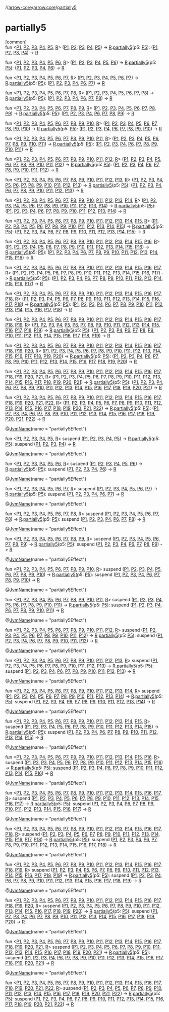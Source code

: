 //[arrow-core](../../index.md)/[arrow.core](index.md)/[partially5](partially5.md)

# partially5

[common]\
fun &lt;[P1](partially5.md), [P2](partially5.md), [P3](partially5.md), [P4](partially5.md), [P5](partially5.md), [R](partially5.md)&gt; ([P1](partially5.md), [P2](partially5.md), [P3](partially5.md), [P4](partially5.md), [P5](partially5.md)) -&gt; [R](partially5.md).[partially5](partially5.md)(p5: [P5](partially5.md)): ([P1](partially5.md), [P2](partially5.md), [P3](partially5.md), [P4](partially5.md)) -&gt; [R](partially5.md)

fun &lt;[P1](partially5.md), [P2](partially5.md), [P3](partially5.md), [P4](partially5.md), [P5](partially5.md), [P6](partially5.md), [R](partially5.md)&gt; ([P1](partially5.md), [P2](partially5.md), [P3](partially5.md), [P4](partially5.md), [P5](partially5.md), [P6](partially5.md)) -&gt; [R](partially5.md).[partially5](partially5.md)(p5: [P5](partially5.md)): ([P1](partially5.md), [P2](partially5.md), [P3](partially5.md), [P4](partially5.md), [P6](partially5.md)) -&gt; [R](partially5.md)

fun &lt;[P1](partially5.md), [P2](partially5.md), [P3](partially5.md), [P4](partially5.md), [P5](partially5.md), [P6](partially5.md), [P7](partially5.md), [R](partially5.md)&gt; ([P1](partially5.md), [P2](partially5.md), [P3](partially5.md), [P4](partially5.md), [P5](partially5.md), [P6](partially5.md), [P7](partially5.md)) -&gt; [R](partially5.md).[partially5](partially5.md)(p5: [P5](partially5.md)): ([P1](partially5.md), [P2](partially5.md), [P3](partially5.md), [P4](partially5.md), [P6](partially5.md), [P7](partially5.md)) -&gt; [R](partially5.md)

fun &lt;[P1](partially5.md), [P2](partially5.md), [P3](partially5.md), [P4](partially5.md), [P5](partially5.md), [P6](partially5.md), [P7](partially5.md), [P8](partially5.md), [R](partially5.md)&gt; ([P1](partially5.md), [P2](partially5.md), [P3](partially5.md), [P4](partially5.md), [P5](partially5.md), [P6](partially5.md), [P7](partially5.md), [P8](partially5.md)) -&gt; [R](partially5.md).[partially5](partially5.md)(p5: [P5](partially5.md)): ([P1](partially5.md), [P2](partially5.md), [P3](partially5.md), [P4](partially5.md), [P6](partially5.md), [P7](partially5.md), [P8](partially5.md)) -&gt; [R](partially5.md)

fun &lt;[P1](partially5.md), [P2](partially5.md), [P3](partially5.md), [P4](partially5.md), [P5](partially5.md), [P6](partially5.md), [P7](partially5.md), [P8](partially5.md), [P9](partially5.md), [R](partially5.md)&gt; ([P1](partially5.md), [P2](partially5.md), [P3](partially5.md), [P4](partially5.md), [P5](partially5.md), [P6](partially5.md), [P7](partially5.md), [P8](partially5.md), [P9](partially5.md)) -&gt; [R](partially5.md).[partially5](partially5.md)(p5: [P5](partially5.md)): ([P1](partially5.md), [P2](partially5.md), [P3](partially5.md), [P4](partially5.md), [P6](partially5.md), [P7](partially5.md), [P8](partially5.md), [P9](partially5.md)) -&gt; [R](partially5.md)

fun &lt;[P1](partially5.md), [P2](partially5.md), [P3](partially5.md), [P4](partially5.md), [P5](partially5.md), [P6](partially5.md), [P7](partially5.md), [P8](partially5.md), [P9](partially5.md), [P10](partially5.md), [R](partially5.md)&gt; ([P1](partially5.md), [P2](partially5.md), [P3](partially5.md), [P4](partially5.md), [P5](partially5.md), [P6](partially5.md), [P7](partially5.md), [P8](partially5.md), [P9](partially5.md), [P10](partially5.md)) -&gt; [R](partially5.md).[partially5](partially5.md)(p5: [P5](partially5.md)): ([P1](partially5.md), [P2](partially5.md), [P3](partially5.md), [P4](partially5.md), [P6](partially5.md), [P7](partially5.md), [P8](partially5.md), [P9](partially5.md), [P10](partially5.md)) -&gt; [R](partially5.md)

fun &lt;[P1](partially5.md), [P2](partially5.md), [P3](partially5.md), [P4](partially5.md), [P5](partially5.md), [P6](partially5.md), [P7](partially5.md), [P8](partially5.md), [P9](partially5.md), [P10](partially5.md), [P11](partially5.md), [R](partially5.md)&gt; ([P1](partially5.md), [P2](partially5.md), [P3](partially5.md), [P4](partially5.md), [P5](partially5.md), [P6](partially5.md), [P7](partially5.md), [P8](partially5.md), [P9](partially5.md), [P10](partially5.md), [P11](partially5.md)) -&gt; [R](partially5.md).[partially5](partially5.md)(p5: [P5](partially5.md)): ([P1](partially5.md), [P2](partially5.md), [P3](partially5.md), [P4](partially5.md), [P6](partially5.md), [P7](partially5.md), [P8](partially5.md), [P9](partially5.md), [P10](partially5.md), [P11](partially5.md)) -&gt; [R](partially5.md)

fun &lt;[P1](partially5.md), [P2](partially5.md), [P3](partially5.md), [P4](partially5.md), [P5](partially5.md), [P6](partially5.md), [P7](partially5.md), [P8](partially5.md), [P9](partially5.md), [P10](partially5.md), [P11](partially5.md), [P12](partially5.md), [R](partially5.md)&gt; ([P1](partially5.md), [P2](partially5.md), [P3](partially5.md), [P4](partially5.md), [P5](partially5.md), [P6](partially5.md), [P7](partially5.md), [P8](partially5.md), [P9](partially5.md), [P10](partially5.md), [P11](partially5.md), [P12](partially5.md)) -&gt; [R](partially5.md).[partially5](partially5.md)(p5: [P5](partially5.md)): ([P1](partially5.md), [P2](partially5.md), [P3](partially5.md), [P4](partially5.md), [P6](partially5.md), [P7](partially5.md), [P8](partially5.md), [P9](partially5.md), [P10](partially5.md), [P11](partially5.md), [P12](partially5.md)) -&gt; [R](partially5.md)

fun &lt;[P1](partially5.md), [P2](partially5.md), [P3](partially5.md), [P4](partially5.md), [P5](partially5.md), [P6](partially5.md), [P7](partially5.md), [P8](partially5.md), [P9](partially5.md), [P10](partially5.md), [P11](partially5.md), [P12](partially5.md), [P13](partially5.md), [R](partially5.md)&gt; ([P1](partially5.md), [P2](partially5.md), [P3](partially5.md), [P4](partially5.md), [P5](partially5.md), [P6](partially5.md), [P7](partially5.md), [P8](partially5.md), [P9](partially5.md), [P10](partially5.md), [P11](partially5.md), [P12](partially5.md), [P13](partially5.md)) -&gt; [R](partially5.md).[partially5](partially5.md)(p5: [P5](partially5.md)): ([P1](partially5.md), [P2](partially5.md), [P3](partially5.md), [P4](partially5.md), [P6](partially5.md), [P7](partially5.md), [P8](partially5.md), [P9](partially5.md), [P10](partially5.md), [P11](partially5.md), [P12](partially5.md), [P13](partially5.md)) -&gt; [R](partially5.md)

fun &lt;[P1](partially5.md), [P2](partially5.md), [P3](partially5.md), [P4](partially5.md), [P5](partially5.md), [P6](partially5.md), [P7](partially5.md), [P8](partially5.md), [P9](partially5.md), [P10](partially5.md), [P11](partially5.md), [P12](partially5.md), [P13](partially5.md), [P14](partially5.md), [R](partially5.md)&gt; ([P1](partially5.md), [P2](partially5.md), [P3](partially5.md), [P4](partially5.md), [P5](partially5.md), [P6](partially5.md), [P7](partially5.md), [P8](partially5.md), [P9](partially5.md), [P10](partially5.md), [P11](partially5.md), [P12](partially5.md), [P13](partially5.md), [P14](partially5.md)) -&gt; [R](partially5.md).[partially5](partially5.md)(p5: [P5](partially5.md)): ([P1](partially5.md), [P2](partially5.md), [P3](partially5.md), [P4](partially5.md), [P6](partially5.md), [P7](partially5.md), [P8](partially5.md), [P9](partially5.md), [P10](partially5.md), [P11](partially5.md), [P12](partially5.md), [P13](partially5.md), [P14](partially5.md)) -&gt; [R](partially5.md)

fun &lt;[P1](partially5.md), [P2](partially5.md), [P3](partially5.md), [P4](partially5.md), [P5](partially5.md), [P6](partially5.md), [P7](partially5.md), [P8](partially5.md), [P9](partially5.md), [P10](partially5.md), [P11](partially5.md), [P12](partially5.md), [P13](partially5.md), [P14](partially5.md), [P15](partially5.md), [R](partially5.md)&gt; ([P1](partially5.md), [P2](partially5.md), [P3](partially5.md), [P4](partially5.md), [P5](partially5.md), [P6](partially5.md), [P7](partially5.md), [P8](partially5.md), [P9](partially5.md), [P10](partially5.md), [P11](partially5.md), [P12](partially5.md), [P13](partially5.md), [P14](partially5.md), [P15](partially5.md)) -&gt; [R](partially5.md).[partially5](partially5.md)(p5: [P5](partially5.md)): ([P1](partially5.md), [P2](partially5.md), [P3](partially5.md), [P4](partially5.md), [P6](partially5.md), [P7](partially5.md), [P8](partially5.md), [P9](partially5.md), [P10](partially5.md), [P11](partially5.md), [P12](partially5.md), [P13](partially5.md), [P14](partially5.md), [P15](partially5.md)) -&gt; [R](partially5.md)

fun &lt;[P1](partially5.md), [P2](partially5.md), [P3](partially5.md), [P4](partially5.md), [P5](partially5.md), [P6](partially5.md), [P7](partially5.md), [P8](partially5.md), [P9](partially5.md), [P10](partially5.md), [P11](partially5.md), [P12](partially5.md), [P13](partially5.md), [P14](partially5.md), [P15](partially5.md), [P16](partially5.md), [R](partially5.md)&gt; ([P1](partially5.md), [P2](partially5.md), [P3](partially5.md), [P4](partially5.md), [P5](partially5.md), [P6](partially5.md), [P7](partially5.md), [P8](partially5.md), [P9](partially5.md), [P10](partially5.md), [P11](partially5.md), [P12](partially5.md), [P13](partially5.md), [P14](partially5.md), [P15](partially5.md), [P16](partially5.md)) -&gt; [R](partially5.md).[partially5](partially5.md)(p5: [P5](partially5.md)): ([P1](partially5.md), [P2](partially5.md), [P3](partially5.md), [P4](partially5.md), [P6](partially5.md), [P7](partially5.md), [P8](partially5.md), [P9](partially5.md), [P10](partially5.md), [P11](partially5.md), [P12](partially5.md), [P13](partially5.md), [P14](partially5.md), [P15](partially5.md), [P16](partially5.md)) -&gt; [R](partially5.md)

fun &lt;[P1](partially5.md), [P2](partially5.md), [P3](partially5.md), [P4](partially5.md), [P5](partially5.md), [P6](partially5.md), [P7](partially5.md), [P8](partially5.md), [P9](partially5.md), [P10](partially5.md), [P11](partially5.md), [P12](partially5.md), [P13](partially5.md), [P14](partially5.md), [P15](partially5.md), [P16](partially5.md), [P17](partially5.md), [R](partially5.md)&gt; ([P1](partially5.md), [P2](partially5.md), [P3](partially5.md), [P4](partially5.md), [P5](partially5.md), [P6](partially5.md), [P7](partially5.md), [P8](partially5.md), [P9](partially5.md), [P10](partially5.md), [P11](partially5.md), [P12](partially5.md), [P13](partially5.md), [P14](partially5.md), [P15](partially5.md), [P16](partially5.md), [P17](partially5.md)) -&gt; [R](partially5.md).[partially5](partially5.md)(p5: [P5](partially5.md)): ([P1](partially5.md), [P2](partially5.md), [P3](partially5.md), [P4](partially5.md), [P6](partially5.md), [P7](partially5.md), [P8](partially5.md), [P9](partially5.md), [P10](partially5.md), [P11](partially5.md), [P12](partially5.md), [P13](partially5.md), [P14](partially5.md), [P15](partially5.md), [P16](partially5.md), [P17](partially5.md)) -&gt; [R](partially5.md)

fun &lt;[P1](partially5.md), [P2](partially5.md), [P3](partially5.md), [P4](partially5.md), [P5](partially5.md), [P6](partially5.md), [P7](partially5.md), [P8](partially5.md), [P9](partially5.md), [P10](partially5.md), [P11](partially5.md), [P12](partially5.md), [P13](partially5.md), [P14](partially5.md), [P15](partially5.md), [P16](partially5.md), [P17](partially5.md), [P18](partially5.md), [R](partially5.md)&gt; ([P1](partially5.md), [P2](partially5.md), [P3](partially5.md), [P4](partially5.md), [P5](partially5.md), [P6](partially5.md), [P7](partially5.md), [P8](partially5.md), [P9](partially5.md), [P10](partially5.md), [P11](partially5.md), [P12](partially5.md), [P13](partially5.md), [P14](partially5.md), [P15](partially5.md), [P16](partially5.md), [P17](partially5.md), [P18](partially5.md)) -&gt; [R](partially5.md).[partially5](partially5.md)(p5: [P5](partially5.md)): ([P1](partially5.md), [P2](partially5.md), [P3](partially5.md), [P4](partially5.md), [P6](partially5.md), [P7](partially5.md), [P8](partially5.md), [P9](partially5.md), [P10](partially5.md), [P11](partially5.md), [P12](partially5.md), [P13](partially5.md), [P14](partially5.md), [P15](partially5.md), [P16](partially5.md), [P17](partially5.md), [P18](partially5.md)) -&gt; [R](partially5.md)

fun &lt;[P1](partially5.md), [P2](partially5.md), [P3](partially5.md), [P4](partially5.md), [P5](partially5.md), [P6](partially5.md), [P7](partially5.md), [P8](partially5.md), [P9](partially5.md), [P10](partially5.md), [P11](partially5.md), [P12](partially5.md), [P13](partially5.md), [P14](partially5.md), [P15](partially5.md), [P16](partially5.md), [P17](partially5.md), [P18](partially5.md), [P19](partially5.md), [R](partially5.md)&gt; ([P1](partially5.md), [P2](partially5.md), [P3](partially5.md), [P4](partially5.md), [P5](partially5.md), [P6](partially5.md), [P7](partially5.md), [P8](partially5.md), [P9](partially5.md), [P10](partially5.md), [P11](partially5.md), [P12](partially5.md), [P13](partially5.md), [P14](partially5.md), [P15](partially5.md), [P16](partially5.md), [P17](partially5.md), [P18](partially5.md), [P19](partially5.md)) -&gt; [R](partially5.md).[partially5](partially5.md)(p5: [P5](partially5.md)): ([P1](partially5.md), [P2](partially5.md), [P3](partially5.md), [P4](partially5.md), [P6](partially5.md), [P7](partially5.md), [P8](partially5.md), [P9](partially5.md), [P10](partially5.md), [P11](partially5.md), [P12](partially5.md), [P13](partially5.md), [P14](partially5.md), [P15](partially5.md), [P16](partially5.md), [P17](partially5.md), [P18](partially5.md), [P19](partially5.md)) -&gt; [R](partially5.md)

fun &lt;[P1](partially5.md), [P2](partially5.md), [P3](partially5.md), [P4](partially5.md), [P5](partially5.md), [P6](partially5.md), [P7](partially5.md), [P8](partially5.md), [P9](partially5.md), [P10](partially5.md), [P11](partially5.md), [P12](partially5.md), [P13](partially5.md), [P14](partially5.md), [P15](partially5.md), [P16](partially5.md), [P17](partially5.md), [P18](partially5.md), [P19](partially5.md), [P20](partially5.md), [R](partially5.md)&gt; ([P1](partially5.md), [P2](partially5.md), [P3](partially5.md), [P4](partially5.md), [P5](partially5.md), [P6](partially5.md), [P7](partially5.md), [P8](partially5.md), [P9](partially5.md), [P10](partially5.md), [P11](partially5.md), [P12](partially5.md), [P13](partially5.md), [P14](partially5.md), [P15](partially5.md), [P16](partially5.md), [P17](partially5.md), [P18](partially5.md), [P19](partially5.md), [P20](partially5.md)) -&gt; [R](partially5.md).[partially5](partially5.md)(p5: [P5](partially5.md)): ([P1](partially5.md), [P2](partially5.md), [P3](partially5.md), [P4](partially5.md), [P6](partially5.md), [P7](partially5.md), [P8](partially5.md), [P9](partially5.md), [P10](partially5.md), [P11](partially5.md), [P12](partially5.md), [P13](partially5.md), [P14](partially5.md), [P15](partially5.md), [P16](partially5.md), [P17](partially5.md), [P18](partially5.md), [P19](partially5.md), [P20](partially5.md)) -&gt; [R](partially5.md)

fun &lt;[P1](partially5.md), [P2](partially5.md), [P3](partially5.md), [P4](partially5.md), [P5](partially5.md), [P6](partially5.md), [P7](partially5.md), [P8](partially5.md), [P9](partially5.md), [P10](partially5.md), [P11](partially5.md), [P12](partially5.md), [P13](partially5.md), [P14](partially5.md), [P15](partially5.md), [P16](partially5.md), [P17](partially5.md), [P18](partially5.md), [P19](partially5.md), [P20](partially5.md), [P21](partially5.md), [R](partially5.md)&gt; ([P1](partially5.md), [P2](partially5.md), [P3](partially5.md), [P4](partially5.md), [P5](partially5.md), [P6](partially5.md), [P7](partially5.md), [P8](partially5.md), [P9](partially5.md), [P10](partially5.md), [P11](partially5.md), [P12](partially5.md), [P13](partially5.md), [P14](partially5.md), [P15](partially5.md), [P16](partially5.md), [P17](partially5.md), [P18](partially5.md), [P19](partially5.md), [P20](partially5.md), [P21](partially5.md)) -&gt; [R](partially5.md).[partially5](partially5.md)(p5: [P5](partially5.md)): ([P1](partially5.md), [P2](partially5.md), [P3](partially5.md), [P4](partially5.md), [P6](partially5.md), [P7](partially5.md), [P8](partially5.md), [P9](partially5.md), [P10](partially5.md), [P11](partially5.md), [P12](partially5.md), [P13](partially5.md), [P14](partially5.md), [P15](partially5.md), [P16](partially5.md), [P17](partially5.md), [P18](partially5.md), [P19](partially5.md), [P20](partially5.md), [P21](partially5.md)) -&gt; [R](partially5.md)

fun &lt;[P1](partially5.md), [P2](partially5.md), [P3](partially5.md), [P4](partially5.md), [P5](partially5.md), [P6](partially5.md), [P7](partially5.md), [P8](partially5.md), [P9](partially5.md), [P10](partially5.md), [P11](partially5.md), [P12](partially5.md), [P13](partially5.md), [P14](partially5.md), [P15](partially5.md), [P16](partially5.md), [P17](partially5.md), [P18](partially5.md), [P19](partially5.md), [P20](partially5.md), [P21](partially5.md), [P22](partially5.md), [R](partially5.md)&gt; ([P1](partially5.md), [P2](partially5.md), [P3](partially5.md), [P4](partially5.md), [P5](partially5.md), [P6](partially5.md), [P7](partially5.md), [P8](partially5.md), [P9](partially5.md), [P10](partially5.md), [P11](partially5.md), [P12](partially5.md), [P13](partially5.md), [P14](partially5.md), [P15](partially5.md), [P16](partially5.md), [P17](partially5.md), [P18](partially5.md), [P19](partially5.md), [P20](partially5.md), [P21](partially5.md), [P22](partially5.md)) -&gt; [R](partially5.md).[partially5](partially5.md)(p5: [P5](partially5.md)): ([P1](partially5.md), [P2](partially5.md), [P3](partially5.md), [P4](partially5.md), [P6](partially5.md), [P7](partially5.md), [P8](partially5.md), [P9](partially5.md), [P10](partially5.md), [P11](partially5.md), [P12](partially5.md), [P13](partially5.md), [P14](partially5.md), [P15](partially5.md), [P16](partially5.md), [P17](partially5.md), [P18](partially5.md), [P19](partially5.md), [P20](partially5.md), [P21](partially5.md), [P22](partially5.md)) -&gt; [R](partially5.md)

@[JvmName](https://kotlinlang.org/api/latest/jvm/stdlib/kotlin.jvm/-jvm-name/index.html)(name = "partially5Effect")

fun &lt;[P1](partially5.md), [P2](partially5.md), [P3](partially5.md), [P4](partially5.md), [P5](partially5.md), [R](partially5.md)&gt; suspend ([P1](partially5.md), [P2](partially5.md), [P3](partially5.md), [P4](partially5.md), [P5](partially5.md)) -&gt; [R](partially5.md).[partially5](partially5.md)(p5: [P5](partially5.md)): suspend ([P1](partially5.md), [P2](partially5.md), [P3](partially5.md), [P4](partially5.md)) -&gt; [R](partially5.md)

@[JvmName](https://kotlinlang.org/api/latest/jvm/stdlib/kotlin.jvm/-jvm-name/index.html)(name = "partially5Effect")

fun &lt;[P1](partially5.md), [P2](partially5.md), [P3](partially5.md), [P4](partially5.md), [P5](partially5.md), [P6](partially5.md), [R](partially5.md)&gt; suspend ([P1](partially5.md), [P2](partially5.md), [P3](partially5.md), [P4](partially5.md), [P5](partially5.md), [P6](partially5.md)) -&gt; [R](partially5.md).[partially5](partially5.md)(p5: [P5](partially5.md)): suspend ([P1](partially5.md), [P2](partially5.md), [P3](partially5.md), [P4](partially5.md), [P6](partially5.md)) -&gt; [R](partially5.md)

@[JvmName](https://kotlinlang.org/api/latest/jvm/stdlib/kotlin.jvm/-jvm-name/index.html)(name = "partially5Effect")

fun &lt;[P1](partially5.md), [P2](partially5.md), [P3](partially5.md), [P4](partially5.md), [P5](partially5.md), [P6](partially5.md), [P7](partially5.md), [R](partially5.md)&gt; suspend ([P1](partially5.md), [P2](partially5.md), [P3](partially5.md), [P4](partially5.md), [P5](partially5.md), [P6](partially5.md), [P7](partially5.md)) -&gt; [R](partially5.md).[partially5](partially5.md)(p5: [P5](partially5.md)): suspend ([P1](partially5.md), [P2](partially5.md), [P3](partially5.md), [P4](partially5.md), [P6](partially5.md), [P7](partially5.md)) -&gt; [R](partially5.md)

@[JvmName](https://kotlinlang.org/api/latest/jvm/stdlib/kotlin.jvm/-jvm-name/index.html)(name = "partially5Effect")

fun &lt;[P1](partially5.md), [P2](partially5.md), [P3](partially5.md), [P4](partially5.md), [P5](partially5.md), [P6](partially5.md), [P7](partially5.md), [P8](partially5.md), [R](partially5.md)&gt; suspend ([P1](partially5.md), [P2](partially5.md), [P3](partially5.md), [P4](partially5.md), [P5](partially5.md), [P6](partially5.md), [P7](partially5.md), [P8](partially5.md)) -&gt; [R](partially5.md).[partially5](partially5.md)(p5: [P5](partially5.md)): suspend ([P1](partially5.md), [P2](partially5.md), [P3](partially5.md), [P4](partially5.md), [P6](partially5.md), [P7](partially5.md), [P8](partially5.md)) -&gt; [R](partially5.md)

@[JvmName](https://kotlinlang.org/api/latest/jvm/stdlib/kotlin.jvm/-jvm-name/index.html)(name = "partially5Effect")

fun &lt;[P1](partially5.md), [P2](partially5.md), [P3](partially5.md), [P4](partially5.md), [P5](partially5.md), [P6](partially5.md), [P7](partially5.md), [P8](partially5.md), [P9](partially5.md), [R](partially5.md)&gt; suspend ([P1](partially5.md), [P2](partially5.md), [P3](partially5.md), [P4](partially5.md), [P5](partially5.md), [P6](partially5.md), [P7](partially5.md), [P8](partially5.md), [P9](partially5.md)) -&gt; [R](partially5.md).[partially5](partially5.md)(p5: [P5](partially5.md)): suspend ([P1](partially5.md), [P2](partially5.md), [P3](partially5.md), [P4](partially5.md), [P6](partially5.md), [P7](partially5.md), [P8](partially5.md), [P9](partially5.md)) -&gt; [R](partially5.md)

@[JvmName](https://kotlinlang.org/api/latest/jvm/stdlib/kotlin.jvm/-jvm-name/index.html)(name = "partially5Effect")

fun &lt;[P1](partially5.md), [P2](partially5.md), [P3](partially5.md), [P4](partially5.md), [P5](partially5.md), [P6](partially5.md), [P7](partially5.md), [P8](partially5.md), [P9](partially5.md), [P10](partially5.md), [R](partially5.md)&gt; suspend ([P1](partially5.md), [P2](partially5.md), [P3](partially5.md), [P4](partially5.md), [P5](partially5.md), [P6](partially5.md), [P7](partially5.md), [P8](partially5.md), [P9](partially5.md), [P10](partially5.md)) -&gt; [R](partially5.md).[partially5](partially5.md)(p5: [P5](partially5.md)): suspend ([P1](partially5.md), [P2](partially5.md), [P3](partially5.md), [P4](partially5.md), [P6](partially5.md), [P7](partially5.md), [P8](partially5.md), [P9](partially5.md), [P10](partially5.md)) -&gt; [R](partially5.md)

@[JvmName](https://kotlinlang.org/api/latest/jvm/stdlib/kotlin.jvm/-jvm-name/index.html)(name = "partially5Effect")

fun &lt;[P1](partially5.md), [P2](partially5.md), [P3](partially5.md), [P4](partially5.md), [P5](partially5.md), [P6](partially5.md), [P7](partially5.md), [P8](partially5.md), [P9](partially5.md), [P10](partially5.md), [P11](partially5.md), [R](partially5.md)&gt; suspend ([P1](partially5.md), [P2](partially5.md), [P3](partially5.md), [P4](partially5.md), [P5](partially5.md), [P6](partially5.md), [P7](partially5.md), [P8](partially5.md), [P9](partially5.md), [P10](partially5.md), [P11](partially5.md)) -&gt; [R](partially5.md).[partially5](partially5.md)(p5: [P5](partially5.md)): suspend ([P1](partially5.md), [P2](partially5.md), [P3](partially5.md), [P4](partially5.md), [P6](partially5.md), [P7](partially5.md), [P8](partially5.md), [P9](partially5.md), [P10](partially5.md), [P11](partially5.md)) -&gt; [R](partially5.md)

@[JvmName](https://kotlinlang.org/api/latest/jvm/stdlib/kotlin.jvm/-jvm-name/index.html)(name = "partially5Effect")

fun &lt;[P1](partially5.md), [P2](partially5.md), [P3](partially5.md), [P4](partially5.md), [P5](partially5.md), [P6](partially5.md), [P7](partially5.md), [P8](partially5.md), [P9](partially5.md), [P10](partially5.md), [P11](partially5.md), [P12](partially5.md), [R](partially5.md)&gt; suspend ([P1](partially5.md), [P2](partially5.md), [P3](partially5.md), [P4](partially5.md), [P5](partially5.md), [P6](partially5.md), [P7](partially5.md), [P8](partially5.md), [P9](partially5.md), [P10](partially5.md), [P11](partially5.md), [P12](partially5.md)) -&gt; [R](partially5.md).[partially5](partially5.md)(p5: [P5](partially5.md)): suspend ([P1](partially5.md), [P2](partially5.md), [P3](partially5.md), [P4](partially5.md), [P6](partially5.md), [P7](partially5.md), [P8](partially5.md), [P9](partially5.md), [P10](partially5.md), [P11](partially5.md), [P12](partially5.md)) -&gt; [R](partially5.md)

@[JvmName](https://kotlinlang.org/api/latest/jvm/stdlib/kotlin.jvm/-jvm-name/index.html)(name = "partially5Effect")

fun &lt;[P1](partially5.md), [P2](partially5.md), [P3](partially5.md), [P4](partially5.md), [P5](partially5.md), [P6](partially5.md), [P7](partially5.md), [P8](partially5.md), [P9](partially5.md), [P10](partially5.md), [P11](partially5.md), [P12](partially5.md), [P13](partially5.md), [R](partially5.md)&gt; suspend ([P1](partially5.md), [P2](partially5.md), [P3](partially5.md), [P4](partially5.md), [P5](partially5.md), [P6](partially5.md), [P7](partially5.md), [P8](partially5.md), [P9](partially5.md), [P10](partially5.md), [P11](partially5.md), [P12](partially5.md), [P13](partially5.md)) -&gt; [R](partially5.md).[partially5](partially5.md)(p5: [P5](partially5.md)): suspend ([P1](partially5.md), [P2](partially5.md), [P3](partially5.md), [P4](partially5.md), [P6](partially5.md), [P7](partially5.md), [P8](partially5.md), [P9](partially5.md), [P10](partially5.md), [P11](partially5.md), [P12](partially5.md), [P13](partially5.md)) -&gt; [R](partially5.md)

@[JvmName](https://kotlinlang.org/api/latest/jvm/stdlib/kotlin.jvm/-jvm-name/index.html)(name = "partially5Effect")

fun &lt;[P1](partially5.md), [P2](partially5.md), [P3](partially5.md), [P4](partially5.md), [P5](partially5.md), [P6](partially5.md), [P7](partially5.md), [P8](partially5.md), [P9](partially5.md), [P10](partially5.md), [P11](partially5.md), [P12](partially5.md), [P13](partially5.md), [P14](partially5.md), [R](partially5.md)&gt; suspend ([P1](partially5.md), [P2](partially5.md), [P3](partially5.md), [P4](partially5.md), [P5](partially5.md), [P6](partially5.md), [P7](partially5.md), [P8](partially5.md), [P9](partially5.md), [P10](partially5.md), [P11](partially5.md), [P12](partially5.md), [P13](partially5.md), [P14](partially5.md)) -&gt; [R](partially5.md).[partially5](partially5.md)(p5: [P5](partially5.md)): suspend ([P1](partially5.md), [P2](partially5.md), [P3](partially5.md), [P4](partially5.md), [P6](partially5.md), [P7](partially5.md), [P8](partially5.md), [P9](partially5.md), [P10](partially5.md), [P11](partially5.md), [P12](partially5.md), [P13](partially5.md), [P14](partially5.md)) -&gt; [R](partially5.md)

@[JvmName](https://kotlinlang.org/api/latest/jvm/stdlib/kotlin.jvm/-jvm-name/index.html)(name = "partially5Effect")

fun &lt;[P1](partially5.md), [P2](partially5.md), [P3](partially5.md), [P4](partially5.md), [P5](partially5.md), [P6](partially5.md), [P7](partially5.md), [P8](partially5.md), [P9](partially5.md), [P10](partially5.md), [P11](partially5.md), [P12](partially5.md), [P13](partially5.md), [P14](partially5.md), [P15](partially5.md), [R](partially5.md)&gt; suspend ([P1](partially5.md), [P2](partially5.md), [P3](partially5.md), [P4](partially5.md), [P5](partially5.md), [P6](partially5.md), [P7](partially5.md), [P8](partially5.md), [P9](partially5.md), [P10](partially5.md), [P11](partially5.md), [P12](partially5.md), [P13](partially5.md), [P14](partially5.md), [P15](partially5.md)) -&gt; [R](partially5.md).[partially5](partially5.md)(p5: [P5](partially5.md)): suspend ([P1](partially5.md), [P2](partially5.md), [P3](partially5.md), [P4](partially5.md), [P6](partially5.md), [P7](partially5.md), [P8](partially5.md), [P9](partially5.md), [P10](partially5.md), [P11](partially5.md), [P12](partially5.md), [P13](partially5.md), [P14](partially5.md), [P15](partially5.md)) -&gt; [R](partially5.md)

@[JvmName](https://kotlinlang.org/api/latest/jvm/stdlib/kotlin.jvm/-jvm-name/index.html)(name = "partially5Effect")

fun &lt;[P1](partially5.md), [P2](partially5.md), [P3](partially5.md), [P4](partially5.md), [P5](partially5.md), [P6](partially5.md), [P7](partially5.md), [P8](partially5.md), [P9](partially5.md), [P10](partially5.md), [P11](partially5.md), [P12](partially5.md), [P13](partially5.md), [P14](partially5.md), [P15](partially5.md), [P16](partially5.md), [R](partially5.md)&gt; suspend ([P1](partially5.md), [P2](partially5.md), [P3](partially5.md), [P4](partially5.md), [P5](partially5.md), [P6](partially5.md), [P7](partially5.md), [P8](partially5.md), [P9](partially5.md), [P10](partially5.md), [P11](partially5.md), [P12](partially5.md), [P13](partially5.md), [P14](partially5.md), [P15](partially5.md), [P16](partially5.md)) -&gt; [R](partially5.md).[partially5](partially5.md)(p5: [P5](partially5.md)): suspend ([P1](partially5.md), [P2](partially5.md), [P3](partially5.md), [P4](partially5.md), [P6](partially5.md), [P7](partially5.md), [P8](partially5.md), [P9](partially5.md), [P10](partially5.md), [P11](partially5.md), [P12](partially5.md), [P13](partially5.md), [P14](partially5.md), [P15](partially5.md), [P16](partially5.md)) -&gt; [R](partially5.md)

@[JvmName](https://kotlinlang.org/api/latest/jvm/stdlib/kotlin.jvm/-jvm-name/index.html)(name = "partially5Effect")

fun &lt;[P1](partially5.md), [P2](partially5.md), [P3](partially5.md), [P4](partially5.md), [P5](partially5.md), [P6](partially5.md), [P7](partially5.md), [P8](partially5.md), [P9](partially5.md), [P10](partially5.md), [P11](partially5.md), [P12](partially5.md), [P13](partially5.md), [P14](partially5.md), [P15](partially5.md), [P16](partially5.md), [P17](partially5.md), [R](partially5.md)&gt; suspend ([P1](partially5.md), [P2](partially5.md), [P3](partially5.md), [P4](partially5.md), [P5](partially5.md), [P6](partially5.md), [P7](partially5.md), [P8](partially5.md), [P9](partially5.md), [P10](partially5.md), [P11](partially5.md), [P12](partially5.md), [P13](partially5.md), [P14](partially5.md), [P15](partially5.md), [P16](partially5.md), [P17](partially5.md)) -&gt; [R](partially5.md).[partially5](partially5.md)(p5: [P5](partially5.md)): suspend ([P1](partially5.md), [P2](partially5.md), [P3](partially5.md), [P4](partially5.md), [P6](partially5.md), [P7](partially5.md), [P8](partially5.md), [P9](partially5.md), [P10](partially5.md), [P11](partially5.md), [P12](partially5.md), [P13](partially5.md), [P14](partially5.md), [P15](partially5.md), [P16](partially5.md), [P17](partially5.md)) -&gt; [R](partially5.md)

@[JvmName](https://kotlinlang.org/api/latest/jvm/stdlib/kotlin.jvm/-jvm-name/index.html)(name = "partially5Effect")

fun &lt;[P1](partially5.md), [P2](partially5.md), [P3](partially5.md), [P4](partially5.md), [P5](partially5.md), [P6](partially5.md), [P7](partially5.md), [P8](partially5.md), [P9](partially5.md), [P10](partially5.md), [P11](partially5.md), [P12](partially5.md), [P13](partially5.md), [P14](partially5.md), [P15](partially5.md), [P16](partially5.md), [P17](partially5.md), [P18](partially5.md), [R](partially5.md)&gt; suspend ([P1](partially5.md), [P2](partially5.md), [P3](partially5.md), [P4](partially5.md), [P5](partially5.md), [P6](partially5.md), [P7](partially5.md), [P8](partially5.md), [P9](partially5.md), [P10](partially5.md), [P11](partially5.md), [P12](partially5.md), [P13](partially5.md), [P14](partially5.md), [P15](partially5.md), [P16](partially5.md), [P17](partially5.md), [P18](partially5.md)) -&gt; [R](partially5.md).[partially5](partially5.md)(p5: [P5](partially5.md)): suspend ([P1](partially5.md), [P2](partially5.md), [P3](partially5.md), [P4](partially5.md), [P6](partially5.md), [P7](partially5.md), [P8](partially5.md), [P9](partially5.md), [P10](partially5.md), [P11](partially5.md), [P12](partially5.md), [P13](partially5.md), [P14](partially5.md), [P15](partially5.md), [P16](partially5.md), [P17](partially5.md), [P18](partially5.md)) -&gt; [R](partially5.md)

@[JvmName](https://kotlinlang.org/api/latest/jvm/stdlib/kotlin.jvm/-jvm-name/index.html)(name = "partially5Effect")

fun &lt;[P1](partially5.md), [P2](partially5.md), [P3](partially5.md), [P4](partially5.md), [P5](partially5.md), [P6](partially5.md), [P7](partially5.md), [P8](partially5.md), [P9](partially5.md), [P10](partially5.md), [P11](partially5.md), [P12](partially5.md), [P13](partially5.md), [P14](partially5.md), [P15](partially5.md), [P16](partially5.md), [P17](partially5.md), [P18](partially5.md), [P19](partially5.md), [R](partially5.md)&gt; suspend ([P1](partially5.md), [P2](partially5.md), [P3](partially5.md), [P4](partially5.md), [P5](partially5.md), [P6](partially5.md), [P7](partially5.md), [P8](partially5.md), [P9](partially5.md), [P10](partially5.md), [P11](partially5.md), [P12](partially5.md), [P13](partially5.md), [P14](partially5.md), [P15](partially5.md), [P16](partially5.md), [P17](partially5.md), [P18](partially5.md), [P19](partially5.md)) -&gt; [R](partially5.md).[partially5](partially5.md)(p5: [P5](partially5.md)): suspend ([P1](partially5.md), [P2](partially5.md), [P3](partially5.md), [P4](partially5.md), [P6](partially5.md), [P7](partially5.md), [P8](partially5.md), [P9](partially5.md), [P10](partially5.md), [P11](partially5.md), [P12](partially5.md), [P13](partially5.md), [P14](partially5.md), [P15](partially5.md), [P16](partially5.md), [P17](partially5.md), [P18](partially5.md), [P19](partially5.md)) -&gt; [R](partially5.md)

@[JvmName](https://kotlinlang.org/api/latest/jvm/stdlib/kotlin.jvm/-jvm-name/index.html)(name = "partially5Effect")

fun &lt;[P1](partially5.md), [P2](partially5.md), [P3](partially5.md), [P4](partially5.md), [P5](partially5.md), [P6](partially5.md), [P7](partially5.md), [P8](partially5.md), [P9](partially5.md), [P10](partially5.md), [P11](partially5.md), [P12](partially5.md), [P13](partially5.md), [P14](partially5.md), [P15](partially5.md), [P16](partially5.md), [P17](partially5.md), [P18](partially5.md), [P19](partially5.md), [P20](partially5.md), [R](partially5.md)&gt; suspend ([P1](partially5.md), [P2](partially5.md), [P3](partially5.md), [P4](partially5.md), [P5](partially5.md), [P6](partially5.md), [P7](partially5.md), [P8](partially5.md), [P9](partially5.md), [P10](partially5.md), [P11](partially5.md), [P12](partially5.md), [P13](partially5.md), [P14](partially5.md), [P15](partially5.md), [P16](partially5.md), [P17](partially5.md), [P18](partially5.md), [P19](partially5.md), [P20](partially5.md)) -&gt; [R](partially5.md).[partially5](partially5.md)(p5: [P5](partially5.md)): suspend ([P1](partially5.md), [P2](partially5.md), [P3](partially5.md), [P4](partially5.md), [P6](partially5.md), [P7](partially5.md), [P8](partially5.md), [P9](partially5.md), [P10](partially5.md), [P11](partially5.md), [P12](partially5.md), [P13](partially5.md), [P14](partially5.md), [P15](partially5.md), [P16](partially5.md), [P17](partially5.md), [P18](partially5.md), [P19](partially5.md), [P20](partially5.md)) -&gt; [R](partially5.md)

@[JvmName](https://kotlinlang.org/api/latest/jvm/stdlib/kotlin.jvm/-jvm-name/index.html)(name = "partially5Effect")

fun &lt;[P1](partially5.md), [P2](partially5.md), [P3](partially5.md), [P4](partially5.md), [P5](partially5.md), [P6](partially5.md), [P7](partially5.md), [P8](partially5.md), [P9](partially5.md), [P10](partially5.md), [P11](partially5.md), [P12](partially5.md), [P13](partially5.md), [P14](partially5.md), [P15](partially5.md), [P16](partially5.md), [P17](partially5.md), [P18](partially5.md), [P19](partially5.md), [P20](partially5.md), [P21](partially5.md), [R](partially5.md)&gt; suspend ([P1](partially5.md), [P2](partially5.md), [P3](partially5.md), [P4](partially5.md), [P5](partially5.md), [P6](partially5.md), [P7](partially5.md), [P8](partially5.md), [P9](partially5.md), [P10](partially5.md), [P11](partially5.md), [P12](partially5.md), [P13](partially5.md), [P14](partially5.md), [P15](partially5.md), [P16](partially5.md), [P17](partially5.md), [P18](partially5.md), [P19](partially5.md), [P20](partially5.md), [P21](partially5.md)) -&gt; [R](partially5.md).[partially5](partially5.md)(p5: [P5](partially5.md)): suspend ([P1](partially5.md), [P2](partially5.md), [P3](partially5.md), [P4](partially5.md), [P6](partially5.md), [P7](partially5.md), [P8](partially5.md), [P9](partially5.md), [P10](partially5.md), [P11](partially5.md), [P12](partially5.md), [P13](partially5.md), [P14](partially5.md), [P15](partially5.md), [P16](partially5.md), [P17](partially5.md), [P18](partially5.md), [P19](partially5.md), [P20](partially5.md), [P21](partially5.md)) -&gt; [R](partially5.md)

@[JvmName](https://kotlinlang.org/api/latest/jvm/stdlib/kotlin.jvm/-jvm-name/index.html)(name = "partially5Effect")

fun &lt;[P1](partially5.md), [P2](partially5.md), [P3](partially5.md), [P4](partially5.md), [P5](partially5.md), [P6](partially5.md), [P7](partially5.md), [P8](partially5.md), [P9](partially5.md), [P10](partially5.md), [P11](partially5.md), [P12](partially5.md), [P13](partially5.md), [P14](partially5.md), [P15](partially5.md), [P16](partially5.md), [P17](partially5.md), [P18](partially5.md), [P19](partially5.md), [P20](partially5.md), [P21](partially5.md), [P22](partially5.md), [R](partially5.md)&gt; suspend ([P1](partially5.md), [P2](partially5.md), [P3](partially5.md), [P4](partially5.md), [P5](partially5.md), [P6](partially5.md), [P7](partially5.md), [P8](partially5.md), [P9](partially5.md), [P10](partially5.md), [P11](partially5.md), [P12](partially5.md), [P13](partially5.md), [P14](partially5.md), [P15](partially5.md), [P16](partially5.md), [P17](partially5.md), [P18](partially5.md), [P19](partially5.md), [P20](partially5.md), [P21](partially5.md), [P22](partially5.md)) -&gt; [R](partially5.md).[partially5](partially5.md)(p5: [P5](partially5.md)): suspend ([P1](partially5.md), [P2](partially5.md), [P3](partially5.md), [P4](partially5.md), [P6](partially5.md), [P7](partially5.md), [P8](partially5.md), [P9](partially5.md), [P10](partially5.md), [P11](partially5.md), [P12](partially5.md), [P13](partially5.md), [P14](partially5.md), [P15](partially5.md), [P16](partially5.md), [P17](partially5.md), [P18](partially5.md), [P19](partially5.md), [P20](partially5.md), [P21](partially5.md), [P22](partially5.md)) -&gt; [R](partially5.md)
